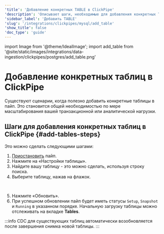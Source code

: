 ```yaml
---
'title': 'Добавление конкретных TABLE в ClickPipe'
'description': 'Описывает шаги, необходимые для добавления конкретных TABLE в ClickPipe.'
'sidebar_label': 'Добавить TABLE'
'slug': '/integrations/clickpipes/mysql/add_table'
'show_title': false
'doc_type': 'guide'
---
```

import Image from '@theme/IdealImage';
import add_table from '@site/static/images/integrations/data-ingestion/clickpipes/postgres/add_table.png'


# Добавление конкретных таблиц в ClickPipe

Существуют сценарии, когда полезно добавить конкретные таблицы в пайп. Это становится общей необходимостью по мере масштабирования вашей транзакционной или аналитической нагрузки.

## Шаги для добавления конкретных таблиц в ClickPipe {#add-tables-steps}

Это можно сделать следующими шагами:
1. [Приостановить](./pause_and_resume.md) пайп.
2. Нажмите на «Настройки таблицы».
3. Найдите вашу таблицу - это можно сделать, используя строку поиска.
4. Выберите таблицу, нажав на флажок.
<br/>
<Image img={add_table} border size="md"/>

5. Нажмите «Обновить».
6. При успешном обновлении пайп будет иметь статусы `Setup`, `Snapshot` и `Running` в указанном порядке. Начальную загрузку таблицы можно отслеживать на вкладке **Tables**.

:::info
CDC для существующих таблиц автоматически возобновляется после завершения снимка новой таблицы.
:::